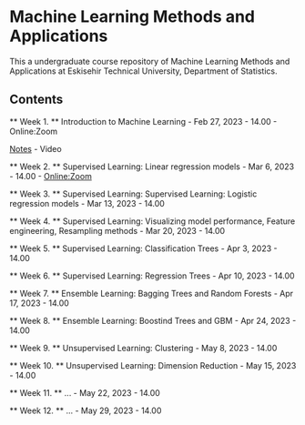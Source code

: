 # Machine Learning Methods and Applications

This a undergraduate course repository of Machine Learning Methods and Applications at Eskisehir Technical University, Department of Statistics.


## Contents

** Week 1. ** Introduction to Machine Learning - Feb 27, 2023 - 14.00 - Online:Zoom

[Notes](https://github.com/mcavs/ESTUStat_2023Spring_MachineLearningMethodsandApplications/blob/main/LectureNotes/Week1.pdf) - Video


** Week 2. ** Supervised Learning: Linear regression models - Mar 6, 2023 - 14.00 - [Online:Zoom](https://us05web.zoom.us/j/7869396483?pwd=U3pHRTFqNTlpRmd3a25rSklnMEZ1QT09)


** Week 3. ** Supervised Learning: Supervised Learning: Logistic regression models - Mar 13, 2023 - 14.00


** Week 4. ** Supervised Learning: Visualizing model performance, Feature engineering, Resampling methods - Mar 20, 2023 - 14.00


** Week 5. ** Supervised Learning: Classification Trees - Apr 3, 2023 - 14.00


** Week 6. ** Supervised Learning: Regression Trees - Apr 10, 2023 - 14.00


** Week 7. ** Ensemble Learning: Bagging Trees and Random Forests - Apr 17, 2023 - 14.00


** Week 8. ** Ensemble Learning: Boostind Trees and GBM - Apr 24, 2023 - 14.00


** Week 9. ** Unsupervised Learning: Clustering - May 8, 2023 - 14.00


** Week 10. ** Unsupervised Learning: Dimension Reduction - May 15, 2023 - 14.00


** Week 11. ** ... - May 22, 2023 - 14.00


** Week 12. ** ... - May 29, 2023 - 14.00





